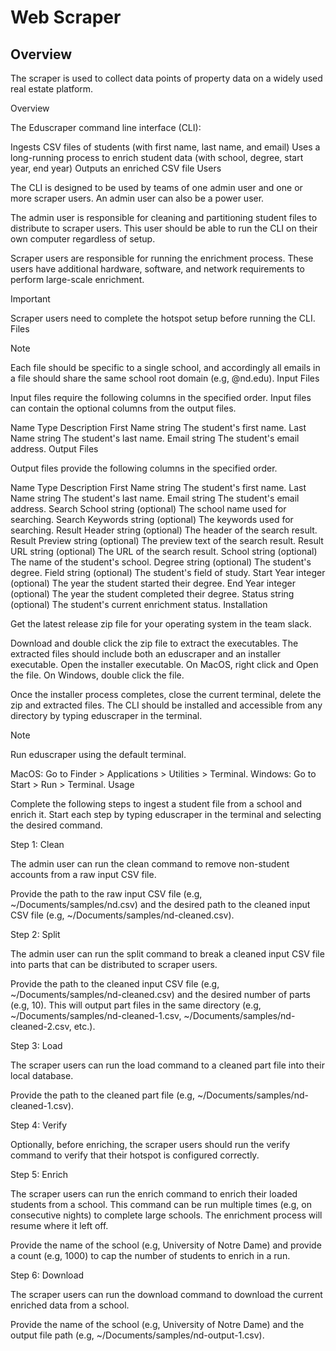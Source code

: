 # Web Scraper

## Overview
The scraper is used to collect data points of property data on a widely used real estate platform.

Overview

The Eduscraper command line interface (CLI):

Ingests CSV files of students (with first name, last name, and email)
Uses a long-running process to enrich student data (with school, degree, start year, end year)
Outputs an enriched CSV file
Users

The CLI is designed to be used by teams of one admin user and one or more scraper users. An admin user can also be a power user.

The admin user is responsible for cleaning and partitioning student files to distribute to scraper users. This user should be able to run the CLI on their own computer regardless of setup.

Scraper users are responsible for running the enrichment process. These users have additional hardware, software, and network requirements to perform large-scale enrichment.

Important

Scraper users need to complete the hotspot setup before running the CLI.
Files

Note

Each file should be specific to a single school, and accordingly all emails in a file should share the same school root domain (e.g, @nd.edu).
Input Files

Input files require the following columns in the specified order. Input files can contain the optional columns from the output files.

Name	Type	Description
First Name	string	The student's first name.
Last Name	string	The student's last name.
Email	string	The student's email address.
Output Files

Output files provide the following columns in the specified order.

Name	Type	Description
First Name	string	The student's first name.
Last Name	string	The student's last name.
Email	string	The student's email address.
Search School	string (optional)	The school name used for searching.
Search Keywords	string (optional)	The keywords used for searching.
Result Header	string (optional)	The header of the search result.
Result Preview	string (optional)	The preview text of the search result.
Result URL	string (optional)	The URL of the search result.
School	string (optional)	The name of the student's school.
Degree	string (optional)	The student's degree.
Field	string (optional)	The student's field of study.
Start Year	integer (optional)	The year the student started their degree.
End Year	integer (optional)	The year the student completed their degree.
Status	string (optional)	The student's current enrichment status.
Installation

Get the latest release zip file for your operating system in the team slack.

Download and double click the zip file to extract the executables. The extracted files should include both an eduscraper and an installer executable. Open the installer executable. On MacOS, right click and Open the file. On Windows, double click the file.

Once the installer process completes, close the current terminal, delete the zip and extracted files. The CLI should be installed and accessible from any directory by typing eduscraper in the terminal.

Note

Run eduscraper using the default terminal.

MacOS: Go to Finder > Applications > Utilities > Terminal.
Windows: Go to Start > Run > Terminal.
Usage

Complete the following steps to ingest a student file from a school and enrich it. Start each step by typing eduscraper in the terminal and selecting the desired command.

Step 1: Clean

The admin user can run the clean command to remove non-student accounts from a raw input CSV file.

Provide the path to the raw input CSV file (e.g, ~/Documents/samples/nd.csv) and the desired path to the cleaned input CSV file (e.g, ~/Documents/samples/nd-cleaned.csv).

Step 2: Split

The admin user can run the split command to break a cleaned input CSV file into parts that can be distributed to scraper users.

Provide the path to the cleaned input CSV file (e.g, ~/Documents/samples/nd-cleaned.csv) and the desired number of parts (e.g, 10). This will output part files in the same directory (e.g, ~/Documents/samples/nd-cleaned-1.csv, ~/Documents/samples/nd-cleaned-2.csv, etc.).

Step 3: Load

The scraper users can run the load command to a cleaned part file into their local database.

Provide the path to the cleaned part file (e.g, ~/Documents/samples/nd-cleaned-1.csv).

Step 4: Verify

Optionally, before enriching, the scraper users should run the verify command to verify that their hotspot is configured correctly.

Step 5: Enrich

The scraper users can run the enrich command to enrich their loaded students from a school. This command can be run multiple times (e.g, on consecutive nights) to complete large schools. The enrichment process will resume where it left off.

Provide the name of the school (e.g, University of Notre Dame) and provide a count (e.g, 1000) to cap the number of students to enrich in a run.

Step 6: Download

The scraper users can run the download command to download the current enriched data from a school.

Provide the name of the school (e.g, University of Notre Dame) and the output file path (e.g, ~/Documents/samples/nd-output-1.csv).

